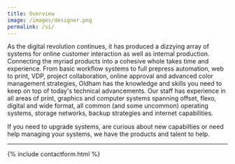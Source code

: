```yaml
---
title: Overview
image: /images/designer.png
permalink: /si/
---
```


As the digital revolution continues, it has produced a dizzying array of systems for online customer interaction as well as internal production. Connecting the myriad products into a cohesive whole takes time and experience. From basic workflow systems to full prepress automation, web to print, VDP, project collaboration, online approval and advanced color management strategies, Oldham has the knowledge and skills you need to keep on top of today's technical advancements. Our staff has experience in all areas of print, graphics and computer systems spanning offset, flexo, digital and wide format, all common (and some uncommon) operating systems, storage networks, backup strategies and internet capabilities.


If you need to upgrade systems, are curious about new capabilties or need help managing your systems, we have the products and talent to help.

---

{% include contactform.html %}
